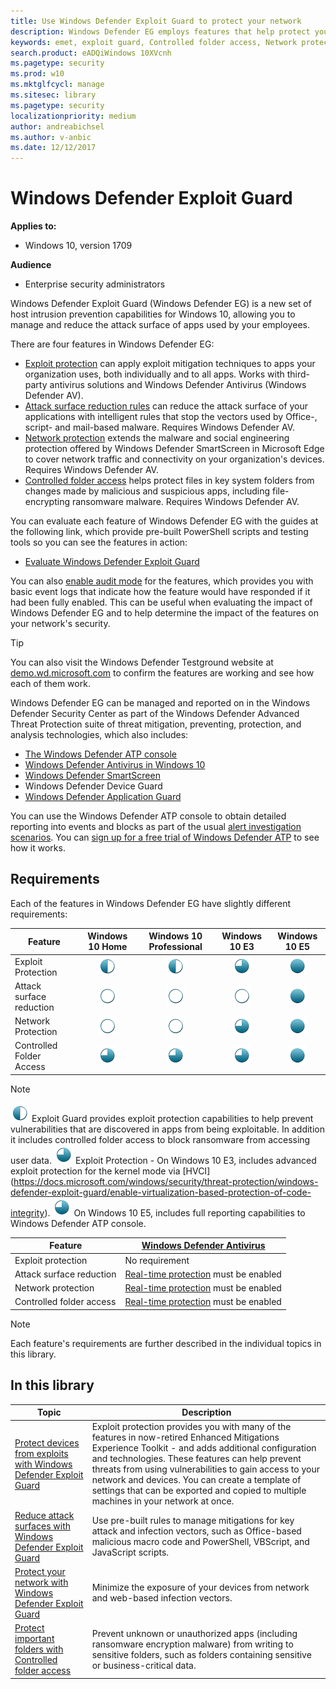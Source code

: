 ```yaml
---
title: Use Windows Defender Exploit Guard to protect your network
description: Windows Defender EG employs features that help protect your network from threats, including helping prevent ransomware encryption and exploit attacks
keywords: emet, exploit guard, Controlled folder access, Network protection, Exploit protection, Attack surface reduction, hips, host intrusion prevention system
search.product: eADQiWindows 10XVcnh
ms.pagetype: security
ms.prod: w10
ms.mktglfcycl: manage
ms.sitesec: library
ms.pagetype: security
localizationpriority: medium
author: andreabichsel
ms.author: v-anbic
ms.date: 12/12/2017
---
```




# Windows Defender Exploit Guard


**Applies to:**

- Windows 10, version 1709



**Audience**

- Enterprise security administrators

Windows Defender Exploit Guard (Windows Defender EG) is a new set of host intrusion prevention capabilities for Windows 10, allowing you to manage and reduce the attack surface of apps used by your employees.

There are four features in Windows Defender EG:

- [Exploit protection](exploit-protection-exploit-guard.md) can apply exploit mitigation techniques to apps your organization uses, both individually and to all apps. Works with third-party antivirus solutions and Windows Defender Antivirus (Windows Defender AV).
- [Attack surface reduction rules](attack-surface-reduction-exploit-guard.md) can reduce the attack surface of your applications with intelligent rules that stop the vectors used by Office-,  script- and mail-based malware. Requires Windows Defender AV. 
- [Network protection](network-protection-exploit-guard.md) extends the malware and social engineering protection offered by Windows Defender SmartScreen in Microsoft Edge to cover network traffic and connectivity on your organization's devices. Requires Windows Defender AV.
- [Controlled folder access](controlled-folders-exploit-guard.md) helps protect files in key system folders from changes made by malicious and suspicious apps, including file-encrypting ransomware malware. Requires Windows Defender AV.


You can evaluate each feature of Windows Defender EG with the guides at the following link, which provide pre-built PowerShell scripts and testing tools so you can see the features in action:
- [Evaluate Windows Defender Exploit Guard](evaluate-windows-defender-exploit-guard.md)


You can also [enable audit mode](audit-windows-defender-exploit-guard.md) for the features, which provides you with basic event logs that indicate how the feature would have responded if it had been fully enabled. This can be useful when evaluating the impact of Windows Defender EG and to help determine the impact of the features on your network's security.

>[!TIP]
>You can also visit the Windows Defender Testground website at [demo.wd.microsoft.com](https://demo.wd.microsoft.com?ocid=cx-wddocs-testground) to confirm the features are working and see how each of them work.

Windows Defender EG can be managed and reported on in the Windows Defender Security Center as part of the Windows Defender Advanced Threat Protection suite of threat mitigation, preventing, protection, and analysis technologies, which also includes:
- [The Windows Defender ATP console](../windows-defender-atp/windows-defender-advanced-threat-protection.md)
- [Windows Defender Antivirus in Windows 10](../windows-defender-antivirus/windows-defender-antivirus-in-windows-10.md)
- [Windows Defender SmartScreen](../windows-defender-smartscreen/windows-defender-smartscreen-overview.md)
- Windows Defender Device Guard
- [Windows Defender Application Guard](../windows-defender-application-guard/wd-app-guard-overview.md)

You can use the Windows Defender ATP console to obtain detailed reporting into events and blocks as part of the usual [alert investigation scenarios](../windows-defender-atp/investigate-alerts-windows-defender-advanced-threat-protection.md). You can [sign up for a free trial of Windows Defender ATP](https://www.microsoft.com/en-us/WindowsForBusiness/windows-atp?ocid=cx-docs-msa4053440) to see how it works.

## Requirements

Each of the features in Windows Defender EG have slightly different requirements:

| Feature | Windows 10 Home | Windows 10 Professional | Windows 10 E3 | Windows 10 E5 |
| ----------------- | :------------------------------------: | :---------------------------: | :-------------------------: | :--------------------------------------: |
| Exploit Protection | ![supported](./images/ball_50.png) | ![supported](./images/ball_50.png) | ![supported, enhanced](./images/ball_75.png) | ![supported, full reporting](./images/ball_full.png) |
| Attack surface reduction | ![not supported](./images/ball_empty.png) | ![not supported](./images/ball_empty.png) | ![not supported](./images/ball_empty.png) | ![supported, full reporting](./images/ball_full.png) |
| Network Protection | ![not supported](./images/ball_empty.png) | ![not supported](./images/ball_empty.png) | ![supported, limited reporting](./images/ball_75.png) | ![supported, full reporting](./images/ball_full.png) |
| Controlled Folder Access | ![supported, limited reporting](./images/ball_75.png) | ![supported, full reporting](./images/ball_75.png) | ![supported, limited reporting](./images/ball_75.png) | ![supported, full reporting](./images/ball_full.png) |

> [!NOTE]
> ![supported](./images/ball_50.png) Exploit Guard provides exploit protection capabilities to help prevent vulnerabilities that are discovered in apps from being exploitable. In addition it includes controlled folder access to block ransomware from accessing user data.
> ![supported, enhanced](./images/ball_75.png) Exploit Protection - On Windows 10 E3, includes advanced exploit protection for the kernel mode via [HVCI] (https://docs.microsoft.com/windows/security/threat-protection/windows-defender-exploit-guard/enable-virtualization-based-protection-of-code-integrity).
> ![supported, full reporting](./images/ball_75.png) On Windows 10 E5, includes full reporting capabilities to Windows Defender ATP console.


| Feature | [Windows Defender Antivirus](../windows-defender-antivirus/windows-defender-antivirus-in-windows-10.md)
|-----------------| ------------------------------------ |
| Exploit protection | No requirement |
| Attack surface reduction | [Real-time protection](../windows-defender-antivirus/configure-real-time-protection-windows-defender-antivirus.md) must be enabled |
| Network protection | [Real-time protection](../windows-defender-antivirus/configure-real-time-protection-windows-defender-antivirus.md) must be enabled |
| Controlled folder access | [Real-time protection](../windows-defender-antivirus/configure-real-time-protection-windows-defender-antivirus.md) must be enabled |

> [!NOTE]
> Each feature's requirements are further described in the individual topics in this library.

 ## In this library

Topic | Description 
---|---
[Protect devices from exploits with Windows Defender Exploit Guard](exploit-protection-exploit-guard.md) | Exploit protection provides you with many of the features in now-retired Enhanced Mitigations Experience Toolkit - and adds additional configuration and technologies. These features can help prevent  threats from using vulnerabilities to gain access to your network and devices. You can create a template of settings that can be exported and copied to multiple machines in your network at once. 
[Reduce attack surfaces with Windows Defender Exploit Guard](attack-surface-reduction-exploit-guard.md) | Use pre-built rules to manage mitigations for key attack and infection vectors, such as Office-based malicious macro code and PowerShell, VBScript, and JavaScript scripts.   
[Protect your network with Windows Defender Exploit Guard](network-protection-exploit-guard.md) | Minimize the exposure of your devices from network and web-based infection vectors.
[Protect important folders with Controlled folder access](controlled-folders-exploit-guard.md) | Prevent unknown or unauthorized apps (including ransomware encryption malware) from writing to sensitive folders, such as folders containing sensitive or business-critical data. 


